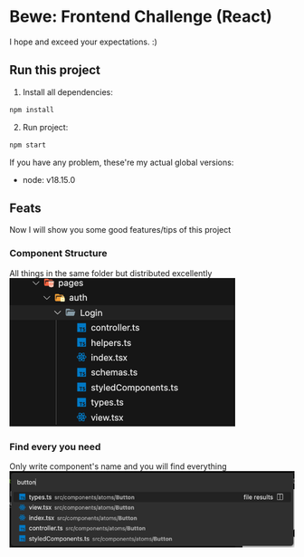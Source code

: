 # Bewe: Frontend Challenge (React)

I hope and exceed your expectations. :)

## Run this project

1. Install all dependencies:

```sh
npm install
```

2. Run project:

```sh
npm start
```

If you have any problem, these're my actual global versions:

-   node: v18.15.0

## Feats

Now I will show you some good features/tips of this project

### Component Structure

All things in the same folder but distributed excellently
![](https://github.com/miguelzabalaf/bewe-frontend-challenge/blob/main/public/assets/images/component-structure.png)

### Find every you need

Only write component's name and you will find everything
![](https://github.com/miguelzabalaf/bewe-frontend-challenge/blob/main/public/assets/images/find-every-you-need.png)
